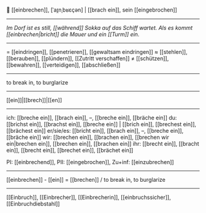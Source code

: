 🚨 [[einbrechen]], [ˈaɪ̯nˌbʁɛçən] | [[brach ein]], sein [[eingebrochen]]

---
_Im Dorf ist es still, [[während]] Sokka auf das Schiff wartet. Als es kommt [[einbrechen|bricht]] die Mauer und ein [[Turm]] ein._

---
= [[eindringen]], [[penetrieren]], [[gewaltsam eindringen]]
≈ [[stehlen]], [[berauben]], [[plündern]], [[Zutritt verschaffen]]
≠ [[schützen]], [[bewahren]], [[verteidigen]], [[abschließen]]

---
to break in, to burglarize

---
[[ein]]|[[brech]]|[[en]]

---
ich: [[breche ein]], [[brach ein]], –, [[breche ein]], [[bräche ein]]
du: [[brichst ein]], [[brachst ein]], [[breche ein]] | [[brich ein]], [[brechest ein]], [[brächest ein]]
er/sie/es: [[bricht ein]], [[brach ein]], –, [[breche ein]], [[bräche ein]]
wir: [[brechen ein]], [[brachen ein]], [[brechen wir ein|brechen ein]], [[brechen ein]], [[brachen ein]]
ihr: [[brecht ein]], [[bracht ein]], [[brecht ein]], [[brechet ein]], [[brächet ein]]

PI: [[einbrechend]], PII: [[eingebrochen]], Zu+inf: [[einzubrechen]]

---
[[einbrechen]] - [[ein]] = [[brechen]] / to break in, to burglarize

---
[[Einbruch]], [[Einbrecher]], [[Einbrecherin]], [[einbruchssicher]], [[Einbruchdiebstahl]]